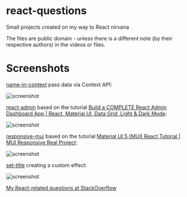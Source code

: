 # react-questions
Small projects created on my way to React nirvana

The files are public domain - unless there is a different note (by their respective authors) in the videos or files.

Screenshots
==========

[name-in-context](https://github.com/afarber/react-questions/tree/master/name-in-context) pass data via Context API:

![screenshot](https://raw.github.com/afarber/react-questions/master/name-in-context/screenshot.png)

[react-admin](https://github.com/afarber/react-questions/tree/master/react-admin) based on the tutorial [Build a COMPLETE React Admin Dashboard App | React, Material UI, Data Grid, Light & Dark Mode](https://youtu.be/wYpCWwD1oz0):

![screenshot](https://raw.github.com/afarber/react-questions/master/react-admin/screenshot.png)

[responsive-mui](https://github.com/afarber/react-questions/tree/master/responsive-mui) based on the tutorial [Material UI 5 (MUI) React Tutorial | MUI Responsive Real Project](https://youtu.be/fzxEECHnsvU):

![screenshot](https://raw.github.com/afarber/react-questions/master/responsive-mui/screenshot.png)

[set-title](https://github.com/afarber/react-questions/tree/master/set-title) creating a custom effect:

![screenshot](https://raw.github.com/afarber/react-questions/master/set-title/screenshot.png)

[My React-related questions at StackOverflow](http://stackoverflow.com/search?q=user:165071+[react])

